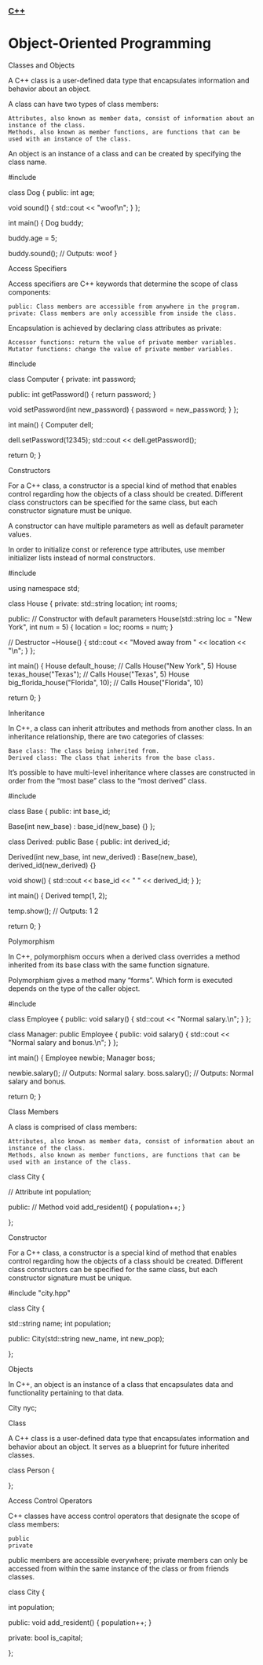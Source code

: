 ### [C++](../README.md)
# Object-Oriented Programming

Classes and Objects

A C++ class is a user-defined data type that encapsulates information and behavior about an object.

A class can have two types of class members:

    Attributes, also known as member data, consist of information about an instance of the class.
    Methods, also known as member functions, are functions that can be used with an instance of the class.

An object is an instance of a class and can be created by specifying the class name.

#include <iostream>

class Dog {
public:
  int age;
  
  void sound() {
    std::cout << "woof\n";
  }
};

int main() {
  Dog buddy;
  
  buddy.age = 5;
  
  buddy.sound();	// Outputs: woof
}

Access Specifiers

Access specifiers are C++ keywords that determine the scope of class components:

    public: Class members are accessible from anywhere in the program.
    private: Class members are only accessible from inside the class.

Encapsulation is achieved by declaring class attributes as private:

    Accessor functions: return the value of private member variables.
    Mutator functions: change the value of private member variables.

#include <iostream>

class Computer {
private:
  int password;
  
public:
  int getPassword() {
    return password;
  }

  void setPassword(int new_password) {
    password = new_password;
  }
};

int main()
{
  Computer dell;

  dell.setPassword(12345);
  std::cout << dell.getPassword();

  return 0;
}

Constructors

For a C++ class, a constructor is a special kind of method that enables control regarding how the objects of a class should be created. Different class constructors can be specified for the same class, but each constructor signature must be unique.

A constructor can have multiple parameters as well as default parameter values.

In order to initialize const or reference type attributes, use member initializer lists instead of normal constructors.

#include <iostream>

using namespace std;

class House {
private:
  std::string location;
  int rooms;

public:
  // Constructor with default parameters
  House(std::string loc = "New York", int num = 5) {
    location = loc;
    rooms = num;
  }
  
  // Destructor
  ~House() {
    std::cout << "Moved away from " << location << "\n";
  }
};

int main()
{
  House default_house;	// Calls House("New York", 5)
  House texas_house("Texas");	// Calls House("Texas", 5)
  House big_florida_house("Florida", 10);	// Calls House("Florida", 10)
  
  return 0;
}

Inheritance

In C++, a class can inherit attributes and methods from another class. In an inheritance relationship, there are two categories of classes:

    Base class: The class being inherited from.
    Derived class: The class that inherits from the base class.

It’s possible to have multi-level inheritance where classes are constructed in order from the “most base” class to the “most derived” class.

#include <iostream>

class Base {
public:
  int base_id;

  Base(int new_base) : base_id(new_base) {}
};

class Derived: public Base {
public:
  int derived_id;

  Derived(int new_base, int new_derived)
    : Base(new_base), derived_id(new_derived) {}

  void show() {
    std::cout << base_id << " " << derived_id;
  }
};

int main() {
  Derived temp(1, 2);
  
  temp.show(); // Outputs: 1 2

  return 0;
}

Polymorphism

In C++, polymorphism occurs when a derived class overrides a method inherited from its base class with the same function signature.

Polymorphism gives a method many “forms”. Which form is executed depends on the type of the caller object.

#include <iostream>

class Employee {
public:
  void salary() {
    std::cout << "Normal salary.\n";
  }
};

class Manager: public Employee {
public:
  void salary() {
    std::cout << "Normal salary and bonus.\n";
  }
};

int main() {
  Employee newbie;
  Manager boss;
  
  newbie.salary(); // Outputs: Normal salary.
  boss.salary(); // Outputs: Normal salary and bonus.
  
  return 0;
}

Class Members

A class is comprised of class members:

    Attributes, also known as member data, consist of information about an instance of the class.
    Methods, also known as member functions, are functions that can be used with an instance of the class.

class City {

  // Attribute
  int population;

public:
  // Method
  void add_resident() {
    population++;
  }

};

Constructor

For a C++ class, a constructor is a special kind of method that enables control regarding how the objects of a class should be created. Different class constructors can be specified for the same class, but each constructor signature must be unique.

#include "city.hpp"

class City {

  std::string name;
  int population;

public:
  City(std::string new_name, int new_pop);

};

Objects

In C++, an object is an instance of a class that encapsulates data and functionality pertaining to that data.

City nyc;

Class

A C++ class is a user-defined data type that encapsulates information and behavior about an object. It serves as a blueprint for future inherited classes.

class Person {

};

Access Control Operators

C++ classes have access control operators that designate the scope of class members:

    public
    private

public members are accessible everywhere; private members can only be accessed from within the same instance of the class or from friends classes.

class City {

  int population; 

public:
  void add_resident() { 
    population++;
  }

private:
  bool is_capital;

};
